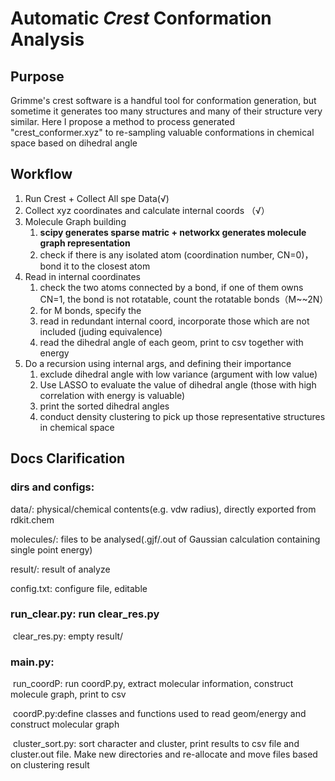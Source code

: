 # Automatic *Crest* Conformation Analysis

## Purpose

Grimme's crest software is a handful tool for conformation generation, but sometime it generates too many structures and many of their structure very similar. Here I propose a method to process generated "crest_conformer.xyz" to re-sampling valuable conformations in chemical space based on dihedral angle

## Workflow

1. Run Crest + Collect All spe Data(√)
2. Collect xyz coordinates and calculate internal coords （√）
3. Molecule Graph building 
   1. **scipy generates sparse matric + networkx generates molecule graph representation**
   2. check if there is any isolated atom (coordination number, CN=0)，bond it to the closest atom
4. Read in internal coordinates
   1. check the two atoms connected by a bond, if one of them owns CN=1, the bond is not rotatable, count the rotatable bonds（M~~2N）
   2. for M bonds, specify the 
   3. read in redundant internal coord, incorporate those which are not included (juding equivalence)
   4. read the dihedral angle of each geom, print to csv together with energy
5. Do a recursion using internal args, and defining their importance
   1. exclude dihedral angle with low variance (argument with low value)
   2. Use LASSO to evaluate the value of dihedral angle (those with high correlation with energy is valuable)
   3. print the sorted dihedral angles
   4. conduct density clustering to pick up those representative structures in chemical space


## Docs Clarification

### dirs and configs:

data/: physical/chemical contents(e.g. vdw radius), directly exported from rdkit.chem

molecules/: files to be analysed(.gjf/.out of Gaussian calculation containing single point energy)

result/: result of analyze

config.txt: configure file, editable

### run_clear.py: run clear_res.py

​	clear_res.py: empty result/

### main.py:

​	run_coordP: run coordP.py, extract molecular information, construct molecule graph, print to csv

​	coordP.py:define classes and functions used to read geom/energy and construct molecular graph

​	cluster_sort.py: sort character and cluster, print results to csv file and cluster.out file. Make new directories and re-allocate and move files based on clustering result 

